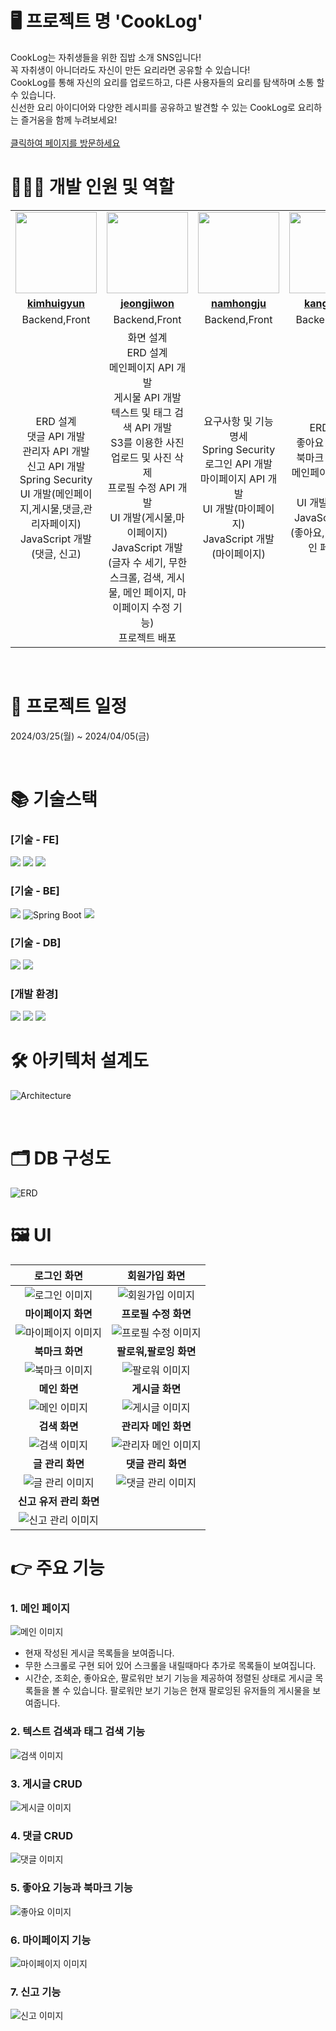 # 🖥 프로젝트 명 'CookLog'

CookLog는 자취생들을 위한 집밥 소개 SNS입니다! <br>
꼭 자취생이 아니더라도 자신이 만든 요리라면 공유할 수 있습니다!<br>
CookLog를 통해 자신의 요리를 업로드하고, 다른 사용자들의 요리를 탐색하며 소통 할 수 있습니다.<br>
신선한 요리 아이디어와 다양한 레시피를 공유하고 발견할 수 있는 CookLog로 요리하는 즐거움을 함께 누려보세요!
<br><br>
[클릭하여 페이지를 방문하세요](http://ec2-43-202-107-97.ap-northeast-2.compute.amazonaws.com:8080/)
<br>

# 👩‍👧‍👦 개발 인원 및 역할

<table>
 <tr>
    <td align="center"><a href="https://github.com/HuiGyun-kim"><img src="src/main/resources/static/img/readMe/kimhuigyun.png" width="130px" alt=""></a></td>
    <td align="center"><a href="https://github.com/dhktjr0204"><img src="src/main/resources/static/img/readMe/jeongjiwon.jpg" width="130px;" alt=""></a></td>
    <td align="center"><a href="https://github.com/hongju1234"><img src="src/main/resources/static/img/readMe/namhongju.jpg" width="130px;" alt=""></a></td>
    <td align="center"><a href="https://github.com/kanghanju"><img src="src/main/resources/static/img/readMe/kanghanju.png" width="130px;" alt=""></a></td>
  </tr>
  <tr>
    <td align="center"><a href="https://github.com/HuiGyun-kim"><b>kimhuigyun</b></a></td>
    <td align="center"><a href="https://github.com/dhktjr0204"><b>jeongjiwon</b></a></td>
    <td align="center"><a href="https://github.com/hongju1234"><b>namhongju</b></a></td>
    <td align="center"><a href="https://github.com/kanghanju"><b>kanghanju</b></a></td>
  </tr>
  <tr> 
    <td align="center">Backend,Front</td>
    <td align="center">Backend,Front</td>
    <td align="center">Backend,Front</td>
    <td align="center">Backend,Front</td>
  </tr> 
  <tr> 
    <td align="center">ERD 설계<br>댓글 API 개발<br>관리자 API 개발<br>신고 API 개발<br>Spring Security<br>UI 개발(메인페이지,게시물,댓글,관리자페이지)<br>JavaScript 개발(댓글, 신고)
    </td>
    <td align="center">화면 설계<br>ERD 설계<br>메인페이지 API 개발<br>게시물 API 개발<br>텍스트 및 태그 검색 API 개발<br>
    S3를 이용한 사진 업로드 및 사진 삭제<br>프로필 수정 API 개발<br>UI 개발(게시물,마이페이지)<br>JavaScript 개발(글자 수 세기, 무한 스크롤, 검색, 게시물, 메인 페이지, 마이페이지 수정 기능)<br>프로젝트 배포
    </td>
    <td align="center">요구사항 및 기능 명세<br>Spring Security<br>로그인 API 개발<br>마이페이지 API 개발<br>UI 개발(마이페이지)<br>JavaScript 개발(마이페이지)</td>
    <td align="center">ERD 설계<br>좋아요 API 개발<br>북마크 API 개발<br>메인페이지 API 개발<br>UI 개발(북마크)<br>JavaScript 개발(좋아요, 북마크, 메인 페이지)
    </td>
  </tr> 
</table>

<br>

# 📆 프로젝트 일정

2024/03/25(월) ~ 2024/04/05(금)

<br>

# 📚 기술스택

### [기술 - FE]
<img src="https://img.shields.io/badge/html5-E34F26?style=for-the-badge&logo=html5&logoColor=white">  
<img src="https://img.shields.io/badge/css-1572B6?style=for-the-badge&logo=css3&logoColor=white">  
<img src="https://img.shields.io/badge/javascript-F7DF1E?style=for-the-badge&logo=javascript&logoColor=black">

### [기술 - BE]
<img  src="https://img.shields.io/badge/java-007396?style=for-the-badge&logo=java&logoColor=white">
<img alt="Spring Boot" src ="https://img.shields.io/badge/Spring Boot-6DB33F.svg?&style=for-the-badge&logo=springboot&logoColor=white"/>
<img src="https://img.shields.io/badge/Thyleaf-005F0F?style=for-the-badge&logo=Thyleaf&logoColor=white">

### [기술 - DB]
<img src="https://img.shields.io/badge/MySQL-4479A1?style=for-the-badge&logo=MySQL&logoColor=white">
<img src="https://img.shields.io/badge/Amazon RDS-527FFF?style=for-the-badge&logo=Amazon RDS&logoColor=white">

### [개발 환경]
<img src="https://img.shields.io/badge/Amazon EC2-FF9900?style=for-the-badge&logo=Amazon EC2&logoColor=white">
<img src="https://img.shields.io/badge/GitHub-181717?style=for-the-badge&logo=GitHub&logoColor=white">
<img src="https://img.shields.io/badge/Discord-5865F2?style=for-the-badge&logo=Discord&logoColor=white">

<br>

# 🛠 아키텍처 설계도

![Architecture](/src/main/resources/static/img/readMe/architecture.png)

<br>

# 🗂 DB 구성도

![ERD](/src/main/resources/static/img/readMe/CookLog_ERD.png)

# 🖼 UI

|                            로그인 화면                             |                             회원가입 화면                            |
|:-------------------------------------------------------------:|:--------------------------------------------------------------:|
|   ![로그인 이미지](/src/main/resources/static/img/readMe/로그인.png)   |   ![회원가입 이미지](/src/main/resources/static/img/readMe/회원가입.png)  |
|                          <b>마이페이지 화면                          |                          <b>프로필 수정 화면                          |
| ![마이페이지 이미지](/src/main/resources/static/img/readMe/마이페이지.png) | ![프로필 수정 이미지](/src/main/resources/static/img/readMe/프로필수정.png) |
|                           <b>북마크 화면                           |                          <b>팔로워,팔로잉 화면                         |
|   ![북마크 이미지](/src/main/resources/static/img/readMe/북마크.png)   |    ![팔로워 이미지](/src/main/resources/static/img/readMe/팔로워.png)   |
|                           <b>메인 화면                            |                            <b>게시글 화면                           |
|  ![메인 이미지](/src/main/resources/static/img/readMe/메인페이지.png)   |  ![게시글 이미지](/src/main/resources/static/img/readMe/게시글_페이지.png) |
|                           <b>검색 화면                            |                          <b>관리자 메인 화면                          |
|    ![검색 이미지](/src/main/resources/static/img/readMe/검색.png)    | ![관리자 메인 이미지](/src/main/resources/static/img/readMe/관리자_메인.png) |
|                          <b>글 관리 화면                           |                           <b>댓글 관리 화면                          |
|  ![글 관리 이미지](/src/main/resources/static/img/readMe/글_관리.png)  |  ![댓글 관리 이미지](/src/main/resources/static/img/readMe/댓글_관리.png) |
|                        <b>신고 유저 관리 화면                         |                           <b>                          |
| ![신고 관리 이미지](/src/main/resources/static/img/readMe/글_관리.png)  |      |


# 👉 주요 기능

### 1. 메인 페이지
![메인 이미지](/src/main/resources/static/img/readMe/메인페이지.gif)

- 현재 작성된 게시글 목록들을 보여줍니다.
- 무한 스크롤로 구현 되어 있어 스크롤을 내릴때마다 추가로 목록들이 보여집니다.
- 시간순, 조회순, 좋아요순, 팔로워만 보기 기능을 제공하여 정렬된 상태로 게시글 목록들을 볼 수 있습니다. 팔로워만 보기 기능은 현재 팔로잉된 유저들의 게시물을 보여줍니다.

### 2. 텍스트 검색과 태그 검색 기능
![검색 이미지](/src/main/resources/static/img/readMe/검색.gif)

### 3. 게시글 CRUD
![게시글 이미지](/src/main/resources/static/img/readMe/글CRUD.gif)

### 4. 댓글 CRUD
![댓글 이미지](/src/main/resources/static/img/readMe/댓글CRUD.gif)

### 5. 좋아요 기능과 북마크 기능
![좋아요 이미지](/src/main/resources/static/img/readMe/좋아요_북마크.gif)

### 6. 마이페이지 기능
![마이페이지 이미지](/src/main/resources/static/img/readMe/마이페이지.gif)

### 7. 신고 기능
![신고 이미지](/src/main/resources/static/img/readMe/신고.gif)